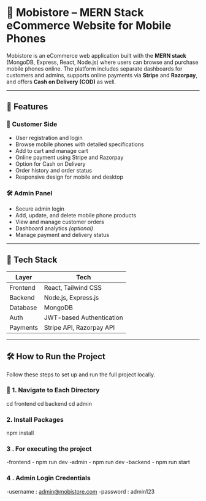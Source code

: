 # 📱 Mobistore – MERN Stack eCommerce Website for Mobile Phones

Mobistore is an eCommerce web application built with the **MERN stack** (MongoDB, Express, React, Node.js) where users can browse and purchase mobile phones online. The platform includes separate dashboards for customers and admins, supports online payments via **Stripe** and **Razorpay**, and offers **Cash on Delivery (COD)** as well.

---

## 🚀 Features

### 🛒 Customer Side

- User registration and login  
- Browse mobile phones with detailed specifications  
- Add to cart and manage cart  
- Online payment using Stripe and Razorpay  
- Option for Cash on Delivery  
- Order history and order status  
- Responsive design for mobile and desktop  

### 🛠 Admin Panel

- Secure admin login  
- Add, update, and delete mobile phone products  
- View and manage customer orders  
- Dashboard analytics *(optional)*  
- Manage payment and delivery status  

---

## 🧰 Tech Stack

| Layer     | Tech                          |
|-----------|-------------------------------|
| Frontend  | React, Tailwind CSS           |
| Backend   | Node.js, Express.js           |
| Database  | MongoDB                       |
| Auth      | JWT-based Authentication      |
| Payments  | Stripe API, Razorpay API      |

---

## 🛠 How to Run the Project

Follow these steps to set up and run the full project locally.

### 📁 1. Navigate to Each Directory

cd frontend
cd backend
cd admin 

### 2. Install Packages  

npm install 


### 3 . For executing the project

-frontend  - npm run dev
-admin     - npm run dev
-backend   - npm run start 


### 4 . Admin Login Credentials

-username  : admin@mobistore.com
-password  : admin123
